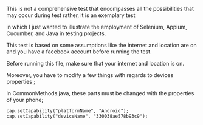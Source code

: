 
This is not a comprehensive test that encompasses all the possibilities that may occur during test rather, it is an exemplary test 

in which I just wanted to illustrate the employment of Selenium, Appium, Cucumber, and Java in testing projects. 

This test is based on some assumptions like the internet and location are on and you have a facebook account before running the test.




Before running this file,  make sure that your internet and location is on. 

Moreover, you have to modify a few things with regards to devices properties ; 


In CommonMethods.java, these parts must be changed with the properties of your phone; 

	cap.setCapability("platformName", "Android");
	cap.setCapability("deviceName", "330038ae578b93c9");
